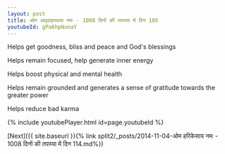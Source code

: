 ```yaml
---
layout: post
title: ओम अथृवाहस्थया नमः - 1008 दिनों की तपस्या में दिन 105
youtubeId: gPa6hpNunaY
---
```

 
 
Helps get goodness, bliss and peace and God's blessings
 
Helps remain focused, help generate inner energy 
 
Helps boost physical and mental health 
 
Helps remain grounded and generates a sense of gratitude towards the greater power 
 
Helps reduce bad karma
 
 
 
 


{% include youtubePlayer.html id=page.youtubeId %}
 
[Next]({{ site.baseurl }}{% link  split2/_posts/2014-11-04-ओम हरिकेसाय नमः - 1008 दिनों की तपस्या में दिन 114.md%})
 
